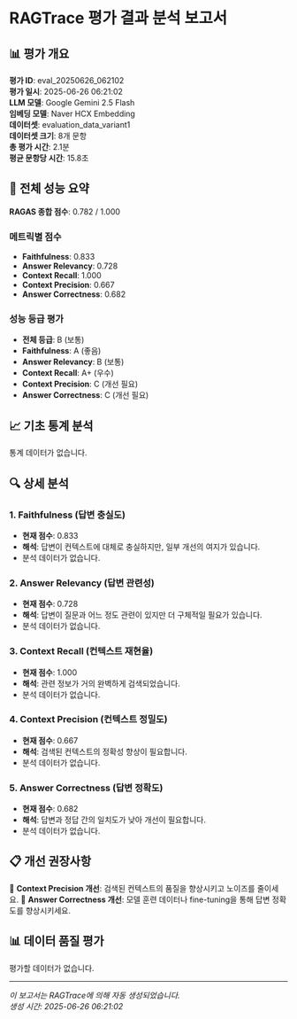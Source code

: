 # RAGTrace 평가 결과 분석 보고서

## 📊 평가 개요

**평가 ID**: eval_20250626_062102  
**평가 일시**: 2025-06-26 06:21:02  
**LLM 모델**: Google Gemini 2.5 Flash  
**임베딩 모델**: Naver HCX Embedding  
**데이터셋**: evaluation_data_variant1  
**데이터셋 크기**: 8개 문항  
**총 평가 시간**: 2.1분  
**평균 문항당 시간**: 15.8초  

## 🎯 전체 성능 요약

**RAGAS 종합 점수**: 0.782 / 1.000

### 메트릭별 점수
- **Faithfulness**: 0.833
- **Answer Relevancy**: 0.728
- **Context Recall**: 1.000
- **Context Precision**: 0.667
- **Answer Correctness**: 0.682

### 성능 등급 평가
- **전체 등급**: B (보통)
- **Faithfulness**: A (좋음)
- **Answer Relevancy**: B (보통)
- **Context Recall**: A+ (우수)
- **Context Precision**: C (개선 필요)
- **Answer Correctness**: C (개선 필요)

## 📈 기초 통계 분석

통계 데이터가 없습니다.

## 🔍 상세 분석

### 1. Faithfulness (답변 충실도)
- **현재 점수**: 0.833
- **해석**: 답변이 컨텍스트에 대체로 충실하지만, 일부 개선의 여지가 있습니다.
- 분석 데이터가 없습니다.

### 2. Answer Relevancy (답변 관련성)
- **현재 점수**: 0.728
- **해석**: 답변이 질문과 어느 정도 관련이 있지만 더 구체적일 필요가 있습니다.
- 분석 데이터가 없습니다.

### 3. Context Recall (컨텍스트 재현율)
- **현재 점수**: 1.000
- **해석**: 관련 정보가 거의 완벽하게 검색되었습니다.
- 분석 데이터가 없습니다.

### 4. Context Precision (컨텍스트 정밀도)
- **현재 점수**: 0.667
- **해석**: 검색된 컨텍스트의 정확성 향상이 필요합니다.
- 분석 데이터가 없습니다.


### 5. Answer Correctness (답변 정확도)
- **현재 점수**: 0.682
- **해석**: 답변과 정답 간의 일치도가 낮아 개선이 필요합니다.
- 분석 데이터가 없습니다.


## 📋 개선 권장사항

📌 **Context Precision 개선**: 검색된 컨텍스트의 품질을 향상시키고 노이즈를 줄이세요.
📌 **Answer Correctness 개선**: 모델 훈련 데이터나 fine-tuning을 통해 답변 정확도를 향상시키세요.

## 📊 데이터 품질 평가

평가할 데이터가 없습니다.

---

*이 보고서는 RAGTrace에 의해 자동 생성되었습니다.*  
*생성 시간: 2025-06-26 06:21:02*
